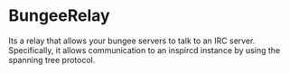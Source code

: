 BungeeRelay
===========

Its a relay that allows your bungee servers to talk to an IRC server.  Specifically, it allows communication to an inspircd instance by using the spanning tree protocol.

